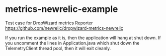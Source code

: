 # metrics-newrelic-example
Test case for DropWizard metrics Reporter https://github.com/newrelic/dropwizard-metrics-newrelic

If you run the example as it is, then the application will hang at shut down. If you
uncomment the lines in Application.java which shut down the TelemetryClient
thread pool, then it will exit cleanly.